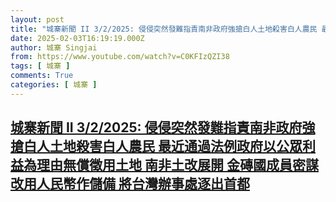 ```yaml
---
layout: post
title: "城寨新聞 II 3/2/2025: 侵侵突然發難指責南非政府強搶白人土地殺害白人農民 最近通過法例政府以公眾利益為理由無償徵用土地 南非土改展開 金磚國成員密謀改用人民幣作儲備 將台灣辦事處逐出首都"
date: 2025-02-03T16:19:19.000Z
author: 城寨 Singjai
from: https://www.youtube.com/watch?v=C0KFIzQZI38
tags: [ 城寨 ]
comments: True
categories: [ 城寨 ]
---
```

<!--1738599559000-->
[城寨新聞 II 3/2/2025: 侵侵突然發難指責南非政府強搶白人土地殺害白人農民 最近通過法例政府以公眾利益為理由無償徵用土地 南非土改展開 金磚國成員密謀改用人民幣作儲備 將台灣辦事處逐出首都](https://www.youtube.com/watch?v=C0KFIzQZI38)
------

<div>

</div>

